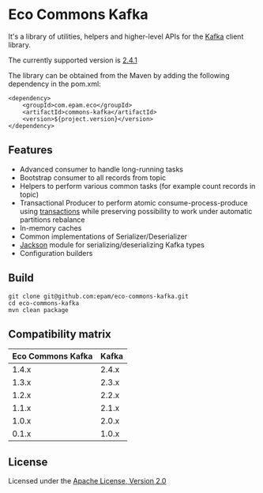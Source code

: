 # Eco Commons Kafka

It's a library of utilities, helpers and higher-level APIs for the [Kafka](https://kafka.apache.org/) client library.

The currently supported version is [2.4.1](https://kafka.apache.org/downloads#2.4.1)

The library can be obtained from the Maven by adding the following dependency in the pom.xml:

```
<dependency>
    <groupId>com.epam.eco</groupId>
    <artifactId>commons-kafka</artifactId>
    <version>${project.version}</version>
</dependency>
```

## Features

* Advanced consumer to handle long-running tasks
* Bootstrap consumer to all records from topic
* Helpers to perform various common tasks (for example count records in topic)
* Transactional Producer to perform atomic consume-process-produce using [transactions](https://www.confluent.io/blog/transactions-apache-kafka/) while preserving possibility to work under automatic partitions rebalance
* In-memory caches
* Common implementations of Serializer/Deserializer 
* [Jackson](https://github.com/FasterXML/jackson) module for serializing/deserializing Kafka types 
* Configuration builders

## Build

```
git clone git@github.com:epam/eco-commons-kafka.git
cd eco-commons-kafka
mvn clean package
```

## Compatibility matrix

Eco Commons Kafka | Kafka
---  | --- 
1.4.x | 2.4.x
1.3.x | 2.3.x
1.2.x | 2.2.x
1.1.x | 2.1.x
1.0.x | 2.0.x
0.1.x | 1.0.x

## License

Licensed under the [Apache License, Version 2.0](https://www.apache.org/licenses/LICENSE-2.0)
